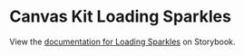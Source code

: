 # Canvas Kit Loading Sparkles

View the
[documentation for Loading Sparkles](https://workday.github.io/canvas-kit/?path=/docs/components-indicators-loading-sparkles-react--basic)
on Storybook.
